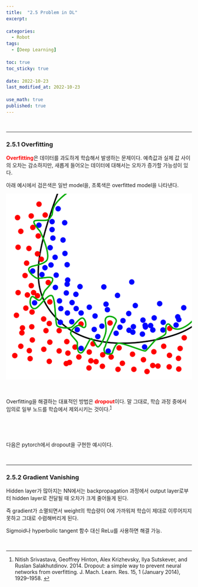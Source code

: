 ```yaml
---
title:  "2.5 Problem in DL"
excerpt: 

categories:
  - Robot
tags:
  - [Deep Learning]

toc: true
toc_sticky: true
 
date: 2022-10-23
last_modified_at: 2022-10-23

use_math: true
published: true
---
```


<br>

***

### 2.5.1 Overfitting

<span style="color:red">**Overfitting**</span>은 데이터를 과도하게 학습해서 발생하는 문제이다. 예측값과 실제 값 사이의 오차는 감소하지만, 새롭게 들어오는 데이터에 대해서는 오차가 증가할 가능성이 있다.

아래 예시에서 검은색은 일반 model을, 초록색은 overfitted model을 나타낸다.

<p align="center"><img src="/assets/image/machine_learning/dl/ch2/221023_2.svg" width="" height="" title="" alt=""><br/></p>

<br>

Overfitting을 해결하는 대표적인 방법은 <span style="color:red">**dropout**</span>이다. 말 그대로, 학습 과정 중에서 임의로 일부 노드를 학습에서 제외시키는 것이다.<sup id="fnref:1"><a href="#fn:1" rel="footnote">1</a></sup>

<p align="center"><img src="/assets/image/machine_learning/dl/ch2/221023_3.svg" width="" height="" title="" alt=""><br/></p>

<br>

다음은 pytorch에서 dropout을 구현한 예시이다.

<script src="https://gist.github.com/younghwanJoo1608/49aa1a94ebdc9e4947997b8969891f7c.js"></script>

<br>

***

### 2.5.2 Gradient Vanishing

Hidden layer가 많아지는 NN에서는 backpropagation 과정에서 output layer로부터 hidden layer로 전달될 때 오차가 크게 줄어들게 된다.

즉 gradient가 소멸되면서 weight의 학습량이 0에 가까워져 학습이 제대로 이루어지지 못하고 그대로 수렴해버리게 된다.

Sigmoid나 hyperbolic tangent 함수 대신 ReLu를 사용하면 해결 가능.

<br>


***

<div class="footnotes"><ol>
<li class="footnote" id="fn:1">
<p>
Nitish Srivastava, Geoffrey Hinton, Alex Krizhevsky, Ilya Sutskever, and Ruslan Salakhutdinov. 2014. Dropout: a simple way to prevent neural networks from overfitting. J. Mach. Learn. Res. 15, 1 (January 2014), 1929–1958.
<a href="#fnref:1" title=""> ↩</a><p>